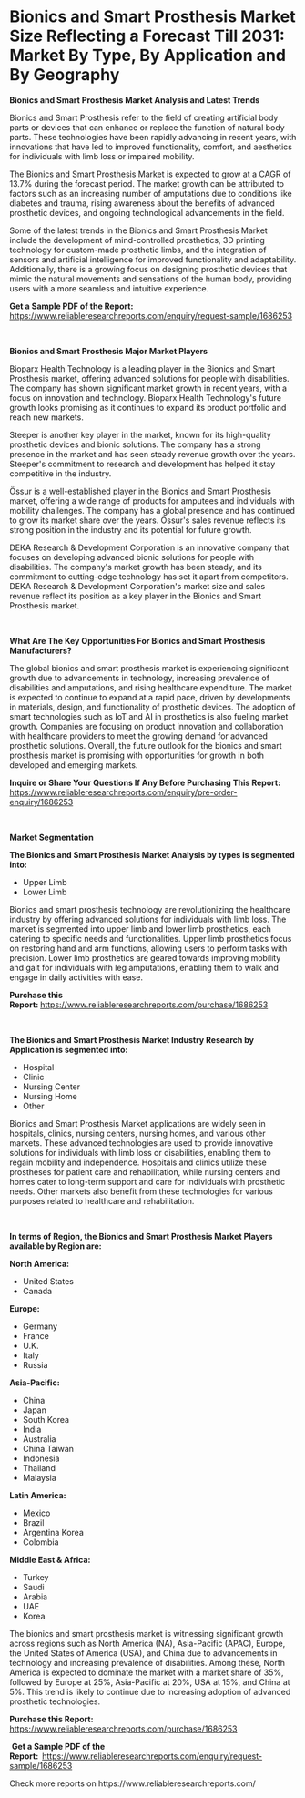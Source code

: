 <p><h1>Bionics and Smart Prosthesis Market Size Reflecting a Forecast Till 2031: Market By Type, By Application and By Geography</h1></p><p><strong>Bionics and Smart Prosthesis Market Analysis and Latest Trends</strong></p>
<p><p>Bionics and Smart Prosthesis refer to the field of creating artificial body parts or devices that can enhance or replace the function of natural body parts. These technologies have been rapidly advancing in recent years, with innovations that have led to improved functionality, comfort, and aesthetics for individuals with limb loss or impaired mobility.</p><p>The Bionics and Smart Prosthesis Market is expected to grow at a CAGR of 13.7% during the forecast period. The market growth can be attributed to factors such as an increasing number of amputations due to conditions like diabetes and trauma, rising awareness about the benefits of advanced prosthetic devices, and ongoing technological advancements in the field.</p><p>Some of the latest trends in the Bionics and Smart Prosthesis Market include the development of mind-controlled prosthetics, 3D printing technology for custom-made prosthetic limbs, and the integration of sensors and artificial intelligence for improved functionality and adaptability. Additionally, there is a growing focus on designing prosthetic devices that mimic the natural movements and sensations of the human body, providing users with a more seamless and intuitive experience.</p></p>
<p><strong>Get a Sample PDF of the Report:&nbsp;</strong> <a href="https://www.reliableresearchreports.com/enquiry/request-sample/1686253">https://www.reliableresearchreports.com/enquiry/request-sample/1686253</a></p>
<p>&nbsp;</p>
<p><strong>Bionics and Smart Prosthesis Major Market Players</strong></p>
<p><p>Bioparx Health Technology is a leading player in the Bionics and Smart Prosthesis market, offering advanced solutions for people with disabilities. The company has shown significant market growth in recent years, with a focus on innovation and technology. Bioparx Health Technology's future growth looks promising as it continues to expand its product portfolio and reach new markets.</p><p>Steeper is another key player in the market, known for its high-quality prosthetic devices and bionic solutions. The company has a strong presence in the market and has seen steady revenue growth over the years. Steeper's commitment to research and development has helped it stay competitive in the industry.</p><p>Össur is a well-established player in the Bionics and Smart Prosthesis market, offering a wide range of products for amputees and individuals with mobility challenges. The company has a global presence and has continued to grow its market share over the years. Össur's sales revenue reflects its strong position in the industry and its potential for future growth.</p><p>DEKA Research & Development Corporation is an innovative company that focuses on developing advanced bionic solutions for people with disabilities. The company's market growth has been steady, and its commitment to cutting-edge technology has set it apart from competitors. DEKA Research & Development Corporation's market size and sales revenue reflect its position as a key player in the Bionics and Smart Prosthesis market.</p></p>
<p>&nbsp;</p>
<p><strong>What Are The Key Opportunities For Bionics and Smart Prosthesis Manufacturers?</strong></p>
<p><p>The global bionics and smart prosthesis market is experiencing significant growth due to advancements in technology, increasing prevalence of disabilities and amputations, and rising healthcare expenditure. The market is expected to continue to expand at a rapid pace, driven by developments in materials, design, and functionality of prosthetic devices. The adoption of smart technologies such as IoT and AI in prosthetics is also fueling market growth. Companies are focusing on product innovation and collaboration with healthcare providers to meet the growing demand for advanced prosthetic solutions. Overall, the future outlook for the bionics and smart prosthesis market is promising with opportunities for growth in both developed and emerging markets.</p></p>
<p><strong>Inquire or Share Your Questions If Any Before Purchasing This Report:</strong> <a href="https://www.reliableresearchreports.com/enquiry/pre-order-enquiry/1686253">https://www.reliableresearchreports.com/enquiry/pre-order-enquiry/1686253</a></p>
<p>&nbsp;</p>
<p><strong>Market Segmentation</strong></p>
<p><strong>The Bionics and Smart Prosthesis Market Analysis by types is segmented into:</strong></p>
<p><ul><li>Upper Limb</li><li>Lower Limb</li></ul></p>
<p><p>Bionics and smart prosthesis technology are revolutionizing the healthcare industry by offering advanced solutions for individuals with limb loss. The market is segmented into upper limb and lower limb prosthetics, each catering to specific needs and functionalities. Upper limb prosthetics focus on restoring hand and arm functions, allowing users to perform tasks with precision. Lower limb prosthetics are geared towards improving mobility and gait for individuals with leg amputations, enabling them to walk and engage in daily activities with ease.</p></p>
<p><strong>Purchase this Report:&nbsp;</strong><a href="https://www.reliableresearchreports.com/purchase/1686253">https://www.reliableresearchreports.com/purchase/1686253</a></p>
<p>&nbsp;</p>
<p><strong>The Bionics and Smart Prosthesis Market Industry Research by Application is segmented into:</strong></p>
<p><ul><li>Hospital</li><li>Clinic</li><li>Nursing Center</li><li>Nursing Home</li><li>Other</li></ul></p>
<p><p>Bionics and Smart Prosthesis Market applications are widely seen in hospitals, clinics, nursing centers, nursing homes, and various other markets. These advanced technologies are used to provide innovative solutions for individuals with limb loss or disabilities, enabling them to regain mobility and independence. Hospitals and clinics utilize these prostheses for patient care and rehabilitation, while nursing centers and homes cater to long-term support and care for individuals with prosthetic needs. Other markets also benefit from these technologies for various purposes related to healthcare and rehabilitation.</p></p>
<p>&nbsp;</p>
<p><strong>In terms of Region, the Bionics and Smart Prosthesis Market Players available by Region are:</strong></p>
<p>
    <p> <strong> North America: </strong>
        <ul>
            <li>United States</li>
            <li>Canada</li>
        </ul>
        </p> 
    <p> <strong> Europe: </strong>
        <ul>
            <li>Germany</li>
            <li>France</li>
            <li>U.K.</li>
            <li>Italy</li>
            <li>Russia</li>
        </ul>
        </p> 
    <p> <strong> Asia-Pacific: </strong>
        <ul>
            <li>China</li>
            <li>Japan</li>
            <li>South Korea</li>
            <li>India</li>
            <li>Australia</li>
            <li>China Taiwan</li>
            <li>Indonesia</li>
            <li>Thailand</li>
            <li>Malaysia</li>
        </ul>
        </p> 
    <p> <strong> Latin America: </strong>
        <ul>
            <li>Mexico</li>
            <li>Brazil</li>
            <li>Argentina Korea</li>
            <li>Colombia</li>
        </ul>
        </p> 
    <p> <strong> Middle East & Africa: </strong>
        <ul>
            <li>Turkey</li>
            <li>Saudi</li>
            <li>Arabia</li>
            <li>UAE</li>
            <li>Korea</li>
        </ul>
    </p>
    </p>
<p><p>The bionics and smart prosthesis market is witnessing significant growth across regions such as North America (NA), Asia-Pacific (APAC), Europe, the United States of America (USA), and China due to advancements in technology and increasing prevalence of disabilities. Among these, North America is expected to dominate the market with a market share of 35%, followed by Europe at 25%, Asia-Pacific at 20%, USA at 15%, and China at 5%. This trend is likely to continue due to increasing adoption of advanced prosthetic technologies.</p></p>
<p><strong>Purchase this Report: </strong><a href="https://www.reliableresearchreports.com/purchase/1686253">https://www.reliableresearchreports.com/purchase/1686253</a></p>
<p>&nbsp;<strong>Get a Sample PDF of the Report:&nbsp;&nbsp;</strong><a href="https://www.reliableresearchreports.com/enquiry/request-sample/1686253">https://www.reliableresearchreports.com/enquiry/request-sample/1686253</a></p>
<p><strong></strong></p>
<p>Check more reports on https://www.reliableresearchreports.com/</p>